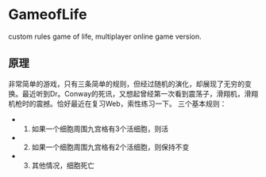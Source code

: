 # GameofLife
custom rules game of life, multiplayer online game version.

## 原理

非常简单的游戏，只有三条简单的规则，但经过随机的演化，却展现了无穷的变换。最近听到Dr。Conway的死讯，又想起曾经第一次看到震荡子，滑翔机，滑翔机枪时的震撼。恰好最近在复习Web，索性练习一下。
三个基本规则：
+ 1. 如果一个细胞周围九宫格有3个活细胞，则活
+ 2. 如果一个细胞周围九宫格有2个活细胞，则保持不变
+ 3. 其他情况，细胞死亡